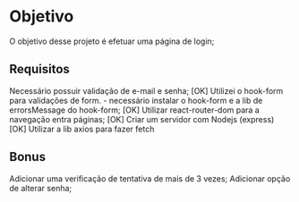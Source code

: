 # Objetivo

O objetivo desse projeto é efetuar uma página de login;

## Requisitos

Necessário possuir validação de e-mail e senha;
[OK] Utilizei o hook-form para validações de form.
    - necessário instalar o hook-form e a lib de errorsMessage do hook-form;
[OK] Utilizar react-router-dom para a navegação entra páginas;
[OK] Criar um servidor com Nodejs (express)
[OK] Utilizar a lib axios para fazer fetch

## Bonus

Adicionar uma verificação de tentativa de mais de 3 vezes;
Adicionar opção de alterar senha;

